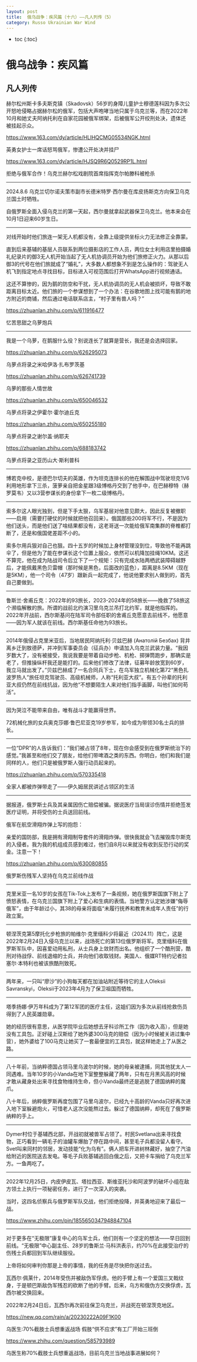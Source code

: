 ```yaml
---
layout: post
title:  俄乌战争：疾风篇（十六）——凡人列传（5）
category: Russo Ukrainian War Wind
---
```


* toc
{:toc}

# 俄乌战争：疾风篇

## 凡人列传

赫尔松州斯卡多夫斯克镇（Skadovsk）56岁的身障儿童护士穆德莲科因为多次公开怒呛侵略占据赫尔松的俄军，包括大声咆哮当地只属于乌克兰等，而在2022年10月和她丈夫阿纳托利在自家花园被俄军绑架，后被俄军公开绞刑处决，遗体还被挂起示众。

https://www.163.com/dy/article/HLIHQCMG05534NGK.html

英勇女护士一席话怒骂俄军，惨遭公开处决并挂尸

https://www.163.com/dy/article/HJSQ9R6Q0529RP1L.html

拒绝与俄军合作！乌克兰赫尔松戏剧院首席指挥克尔帕滕科被枪杀

---

2024.8.6 乌克兰切尔诺夫策市副市长德米特罗·西尔曼在库皮扬斯克方向保卫乌克兰国土时牺牲。

自俄罗斯全面入侵乌克兰的第一天起，西尔曼就拿起武器保卫乌克兰。他本来会在10月1日迎来60岁生日。

---

对线开始时他们旅连一架无人机都没有，全靠上级提供坐标火力无法修正全靠蒙。

直到后来基辅的基层人员联系到两位摄影店的工作人员，两位女士利用店里拍摄婚礼纪录片的御3无人机开始当起了无人机协调员开始为他们旅修正火力。从那以后御3的代号在他们旅就成了“婚礼”，大多数人都想象不到是怎么操作的：驾驶无人机飞到指定地点寻找目标，目标进入可视范围后打开WhatsApp进行视频通话。

这还不算惨的，因为鹅的防空和干扰，无人机协调员的无人机会被损坏，导致不敢距离目标太近。他们旅的一个参谋想到了一个办法：在谷歌地图上找可能有鹅的地方附近的商铺，然后通过电话联系店主，“村子里有兽人吗？”

https://zhuanlan.zhihu.com/p/611916477

忆苦思甜之乌萝炮兵

---

我是一个乌萝，在鹅服什么役？别说连长了就算是营长，我还是会选择回家。

https://zhuanlan.zhihu.com/p/626295073

乌萝点将录之米哈伊洛·扎布罗茨基

https://zhuanlan.zhihu.com/p/626741739

乌萝的那些人情世故

https://zhuanlan.zhihu.com/p/650046532

乌萝点将录之伊霍尔·霍尔迪丘克

https://zhuanlan.zhihu.com/p/650255180

乌萝点将录之谢尔盖·纳耶夫

https://zhuanlan.zhihu.com/p/688183742

乌萝点将录之亚历山大·斯利普科

---

博若克中校，是德巴尔切夫的英雄，作为坦克连排长的他在解围战中驾驶坦克1V6利用地形拿下三杀，菠萝亲自把金星跟3级博格丹交到了他手中，在巴赫穆特（赫罗莫韦）又以3营参谋长的身份拿下一枚二级博格丹。

---

索多尔这人眼光独到，但是下手太狠，乌军基层对他意见颇大，因此反复被撤职——启用（需要打硬仗的时候就把他召回来）。俄国那些200将军不行，不是因为他们送头，而是他们送了啥结果都没有，这老哥送一次能给俄军南集群的脊椎都打断了，还是和俄国佬差距不小的。

索多尔用兵狠对自己也狠。四十五岁的时候加上身材管理没到位，导致他不能再跳伞了，但是他为了能在参谋长这个位置上服众，依然可以机降加挂绳10KM。这还不算完，他在成为陆战司令后立下了一个规矩：只有完成水陆两栖武装障碍越野后，才能佩戴黑色贝雷帽（那时候是黑色，后面改的蓝色），距离是8.5KM（现在是5KM），他一个司令（47岁）跟新兵一起完成了，他说他要求别人做到的，首先自己要做到。

---

鲁斯兰·舍甫丘克：2022年的93旅长，2023-2024年的58旅长——挽救了58旅这个濒临解散的旅。所谓的战前北约演习里乌克兰吊打北约军，就是他指挥的。2022年开战前，西尔斯基问在陆军司令部任职的舍甫丘克愿意去前线不，他愿意——因为军人就该在前线。西尔斯基任命他为93旅长。

---

2014年俄侵占克里米亚后，当地居民阿纳托利·贝兹巴赫 (Анатолій Безбах) 背井离乡迁到敖德萨，并冲到军事委员会（征兵办）申请加入乌克兰武装力量。“我因岁数大了，没有被接受，我说我要是带着自动步枪、机枪、掷弹筒跑步，那确实是老了，但推操纵杆我还是能打的。后来他们修改了法律，征募年龄放宽到60岁，我立马就出发了。”贝兹巴赫成了一名合同兵下士，在乌军独立机械化第72“黑色扎波罗热人”旅任坦克驾驶员、高级机械师，人称“托利亚大叔”。有五个孙辈的托利亚大叔仍然在前线抗战，因为他“不想要陌生人来对他们指手画脚，叫他们如何苟活”。

---

因为哭泣不能带来自由，唯有战斗才能赢得世界。

72机械化旅的女兵奥克莎娜·鲁巴尼亚克19岁参军，如今成为带领30名士兵的排长。

---

一位“DPR”的人告诉我们：“我们被占领了8年，现在你会感受到在俄罗斯统治下的感觉。”我甚至和他们交了朋友，给他们带啤酒之类的东西。你明白，他们和我们是同样的人，他们只是被俄罗斯人强行动员起来的。

https://zhuanlan.zhihu.com/p/570335418

全家人都被炸弹带走了——伊久姆居民讲述占领区的生活

---

据报道，俄罗斯士兵及其亲属因伤亡赔偿被骗。据说医疗当局误诊伤情并拒绝签发医疗证明，并将受伤的士兵送回前线。

俄军在航空滑翔炸弹上写的抱怨：

亲爱的国防部，我是拥有滑翔制导套件的滑翔炸弹。很快我就会飞去摧毁库尔斯克的入侵者。我为我的机组成员感到难过，他们自8月以来就没有收到反恐行动的奖金。注意一下！

https://zhuanlan.zhihu.com/p/630080855

俄罗斯伤残军人坚持在乌克兰前线作战

---

克里米亚一名10岁的女孩在Tik-Tok上发布了一条视频，她在俄罗斯国旗下附上了愤怒表情，在乌克兰国旗下附上了爱心和生病的表情。当地警方认定她涉嫌“侮辱俄军”，由于年龄过小，其38的母亲将面临“未履行抚养和教育未成年人责任”的行政立案。

---

顿涅茨克第5摩托化步枪旅的帕维尔·克里缅科少将最近（2024.11）阵亡，这是2022年2月24日入侵乌克兰以来，战场死亡的第13位俄罗斯将军。克里缅科在俄罗斯军队中，因喜爱动用私刑，从士兵身上敛财而出名。他组织了一个酷刑营，酷刑对待战俘、前线退缩的士兵，并向他们收取钱财。美国人、俄媒RT特约记者拉塞尔·本特利也被该旅酷刑致死。

---

两年来，一只叫“廖沙”的小狗每天都在加油站附近等待它的主人Oleksii Savranskyi，Oleksii于2023年4月为了保卫祖国而牺牲。

---

塔季扬娜·伊万年科成为了第12军团的医疗主任，这姐们因为多次从前线抢救伤员得到了人民英雄勋章。

她的经历很有意思，从医学院毕业后她想去牙科诊所工作（因为收入高），但是她没有工具包。正好碰上汉斯给了她外婆300马克的赔偿（因为小时候被关进过集中营），她外婆给了100马克让她买了一套最便宜的工具包，就这样她走上了从医之路。

---

八十年前，当纳粹德国占领马里乌波尔的时候，她的母亲被逮捕，同其他犹太人一同遇难。当年10岁的小Vanda在地下室整整躲藏了两年，只有在月黑风高的时候才敢从藏身处出来寻找食物维持生命，但小Vanda最终还是逃脱了德国纳粹的魔爪。

八十年后，纳粹俄罗斯再度包围了马里乌波尔，已经九十高龄的Vanda只好再次进入地下室躲避炮火，可惜老人这次没能熬过去。躲过了德国纳粹，却死在了俄罗斯纳粹的手上。

---

Dymer村位于基辅西北部，开战初就被兽军占领了。村民Svetlana出来寻找食物，正巧看到一辆毛子的油罐车爆胎了停在路中间，甚至毛子兵都没留人看守。Svet叫来同村的邻居，发动技能“化为乌有”。俩人把车开进树林藏好，抽空了汽油给附近的医院送去发电。等毛子兵败基辅逃回白俄之后，又把卡车捐给了乌克兰军方。一鱼两吃了。

---

2022年12月25日，内皮伊皮瓦、塔拉西亚、斯维亚托沙和阿波罗的破坏小组在敌方领土上执行一项秘密任务，进行了一次深入的突袭。

当时，这四名侦察兵与俄罗斯军队交战，他们拒绝投降，并英勇地迎来了最后一战。

https://www.zhihu.com/pin/1855650347948847104

---

对于更多在“无极限”康复中心的乌军士兵，他们则有一个坚定的想法——早日回到前线。“无极限”中心副主任、28岁的鲁斯兰·马科洪表示，约70%在此接受治疗的伤残士兵都回到军队继续服役。

上帝将如何审判你那是上帝的事情，我的任务是尽快把你送过去。

瓦西尔·佩莱什，2014年受伤并被敌伪军俘虏。他的手臂上有一个爱国三叉戟纹身，于是顿巴斯敌伪军残忍的砍断了他的手臂。后来，乌方和俄伪方交换俘虏，瓦西尔被交换回来。

2022年2月24日后，瓦西尔再次前往保卫乌克兰，并战死在顿涅茨克地区。

https://new.qq.com/rain/a/20230222A09F1K00

乌医生:70%截肢士兵想重返战场 假肢“供不应求”有工厂开始三班倒

https://www.zhihu.com/question/585793989

乌医生称70%截肢士兵想重返战场，目前乌克兰当地战事进展如何？
